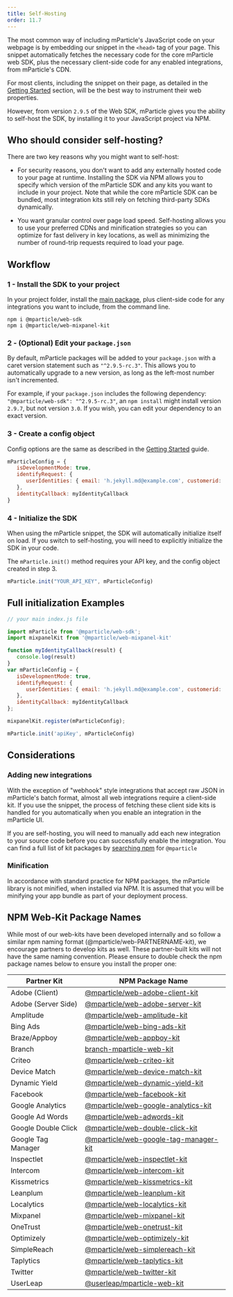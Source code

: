 ```yaml
---
title: Self-Hosting
order: 11.7
---
```


The most common way of including mParticle's JavaScript code on your webpage is by embedding our snippet in the `<head>` tag of your page. This snippet automatically fetches the necessary code for the core mParticle web SDK, plus the necessary client-side code for any enabled integrations, from mParticle's CDN.

For most clients, including the snippet on their page, as detailed in the [Getting Started](/developers/sdk/web/getting-started/#add-the-sdk-snippet) section, will be the best way to instrument their web properties. 

However, from version `2.9.5` of the Web SDK, mParticle gives you the ability to self-host the SDK, by installing it to your JavaScript project via NPM.

## Who should consider self-hosting?

There are two key reasons why you might want to self-host:

* For security reasons, you don't want to add any externally hosted code to your page at runtime. Installing the SDK via NPM allows you to specify which version of the mParticle SDK and any kits you want to include in your project. Note that while the core mParticle SDK can be bundled, most integration kits still rely on fetching third-party SDKs dynamically.

* You want granular control over page load speed. Self-hosting allows you to use your preferred CDNs and minification strategies so you can optimize for fast delivery in key locations, as well as minimizing the number of round-trip requests required to load your page.


## Workflow

### 1 - Install the SDK to your project

In your project folder, install the [main package](https://www.npmjs.com/package/@mparticle/web-sdk), plus client-side code for any integrations you want to include, from the command line.

~~~
npm i @mparticle/web-sdk
npm i @mparticle/web-mixpanel-kit
~~~

### 2 - (Optional) Edit your `package.json`

By default, mParticle packages will be added to your `package.json` with a caret version statement such as `"^2.9.5-rc.3"`. This allows you to automatically upgrade to a new version, as long as the left-most number isn't incremented. 

For example, if your `package.json` includes the following dependency: `"@mparticle/web-sdk": "^2.9.5-rc.3"`, an `npm install` might install version `2.9.7`, but not version `3.0`. If you wish, you can edit your dependency to an exact version.

### 3 - Create a config object

Config options are the same as described in the [Getting Started](/developers/sdk/web/getting-started/#sdk-configuration) guide.

~~~javascript
mParticleConfig = {
   isDevelopmentMode: true,
   identifyRequest: {
      userIdentities: { email: 'h.jekyll.md@example.com', customerid: 'h.jekyll.md' }
   },
   identityCallback: myIdentityCallback
}
~~~

### 4 - Initialize the SDK

When using the mParticle snippet, the SDK will automatically initialize itself on load. If you switch to self-hosting, you will need to explicitly initialize the SDK in your code.

The `mParticle.init()` method requires your API key, and the config object created in step 3.

~~~javascript
mParticle.init("YOUR_API_KEY", mParticleConfig)
~~~


## Full initialization Examples

~~~javascript
// your main index.js file

import mParticle from '@mparticle/web-sdk';
import mixpanelKit from '@mparticle/web-mixpanel-kit'

function myIdentityCallback(result) {
   console.log(result)
}
var mParticleConfig = {
   isDevelopmentMode: true,
   identifyRequest: {
      userIdentities: { email: 'h.jekyll.md@example.com', customerid: 'h.jekyll.md' }
   },
   identityCallback: myIdentityCallback
};

mixpanelKit.register(mParticleConfig);

mParticle.init('apiKey', mParticleConfig)
~~~

## Considerations

### Adding new integrations

With the exception of "webhook" style integrations that accept raw JSON in mParticle's batch format, almost all web integrations require a client-side kit. If you use the snippet, the process of fetching these client side kits is handled for you automatically when you enable an integration in the mParticle UI. 

If you are self-hosting, you will need to manually add each new integration to your source code before you can successfully enable the integration. You can find a full list of kit packages by [searching npm](https://www.npmjs.com/search?q=%40mparticle) for `@mparticle`

### Minification

In accordance with standard practice for NPM packages, the mParticle library is not minified, when installed via NPM. It is assumed that you will be minifying your app bundle as part of your deployment process.

## NPM Web-Kit Package Names

While most of our web-kits have been developed internally and so follow a similar npm naming format (@mparticle/web-PARTNERNAME-kit), we encourage partners to develop kits as well. These partner-built kits will not have the same naming convention. Please ensure to double check the npm package names below to ensure you install the proper one:

| Partner Kit         | NPM Package Name                                                                                             |
| ------------------- | ------------------------------------------------------------------------------------------------------------ |
| Adobe (Client)      | [@mparticle/web-adobe-client-kit](https://www.npmjs.com/package/@mparticle/web-adobe-client-kit)             |
| Adobe (Server Side) | [@mparticle/web-adobe-server-kit](https://www.npmjs.com/package/@mparticle/web-adobe-server-kit)             |
| Amplitude           | [@mparticle/web-amplitude-kit](https://www.npmjs.com/package/@mparticle/web-amplitude-kit)                   |
| Bing Ads            | [@mparticle/web-bing-ads-kit](https://www.npmjs.com/package/@mparticle/web-bing-ads-kit)                     |
| Braze/Appboy        | [@mparticle/web-appboy-kit](https://www.npmjs.com/package/@mparticle/web-appboy-kit)                         |
| Branch              | [branch-mparticle-web-kit](https://www.npmjs.com/package/branch-mparticle-web-kit)                           |
| Criteo              | [@mparticle/web-criteo-kit](https://www.npmjs.com/package/@mparticle/web-criteo-kit)                         |
| Device Match        | [@mparticle/web-device-match-kit](https://www.npmjs.com/package/@mparticle/web-device-match-kit)             |
| Dynamic Yield       | [@mparticle/web-dynamic-yield-kit](https://www.npmjs.com/package/@mparticle/web-dynamic-yield-kit)           |
| Facebook            | [@mparticle/web-facebook-kit](https://www.npmjs.com/package/@mparticle/web-facebook-kit)                     |
| Google Analytics    | [@mparticle/web-google-analytics-kit](https://www.npmjs.com/package/@mparticle/web-google-analytics-kit)     |
| Google Ad Words     | [@mparticle/web-adwords-kit](https://www.npmjs.com/package/@mparticle/web-adwords-kit)                       |
| Google Double Click | [@mparticle/web-double-click-kit](https://www.npmjs.com/package/@mparticle/web-double-click-kit)             |
| Google Tag Manager  | [@mparticle/web-google-tag-manager-kit](https://www.npmjs.com/package/@mparticle/web-google-tag-manager-kit) |
| Inspectlet          | [@mparticle/web-inspectlet-kit](https://www.npmjs.com/package/@mparticle/web-inspectlet-kit)                 |
| Intercom            | [@mparticle/web-intercom-kit](https://www.npmjs.com/package/@mparticle/web-intercom-kit)                     |
| Kissmetrics         | [@mparticle/web-kissmetrics-kit](https://www.npmjs.com/package/@mparticle/web-kissmetrics-kit)               |
| Leanplum            | [@mparticle/web-leanplum-kit](https://www.npmjs.com/package/@mparticle/web-leanplum-kit)                     |
| Localytics          | [@mparticle/web-localytics-kit](https://www.npmjs.com/package/@mparticle/web-localytics-kit)                 |
| Mixpanel            | [@mparticle/web-mixpanel-kit](https://www.npmjs.com/package/@mparticle/web-mixpanel-kit)                     |
| OneTrust            | [@mparticle/web-onetrust-kit](https://www.npmjs.com/package/@mparticle/web-onetrust-kit)                     |
| Optimizely          | [@mparticle/web-optimizely-kit](https://www.npmjs.com/package/@mparticle/web-optimizely-kit)                 |
| SimpleReach         | [@mparticle/web-simplereach-kit](https://www.npmjs.com/package/@mparticle/web-simplereach-kit)               |
| Taplytics           | [@mparticle/web-taplytics-kit](https://www.npmjs.com/package/@mparticle/web-taplytics-kit)                   |
| Twitter             | [@mparticle/web-twitter-kit](https://www.npmjs.com/package/@mparticle/web-twitter-kit)                       |
| UserLeap             | [@userleap/mparticle-web-kit](https://www.npmjs.com/package/@userleap/mparticle-web-kit)                       |

